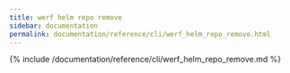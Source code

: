 ```yaml
---
title: werf helm repo remove
sidebar: documentation
permalink: documentation/reference/cli/werf_helm_repo_remove.html
---
```


{% include /documentation/reference/cli/werf_helm_repo_remove.md %}
